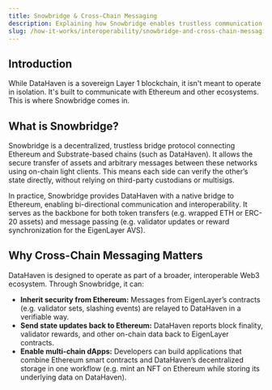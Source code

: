 ```yaml
---
title: Snowbridge & Cross-Chain Messaging
description: Explaining how Snowbridge enables trustless communication between DataHaven and Ethereum.
slug: /how-it-works/interoperability/snowbridge-and-cross-chain-messaging
---
```


## Introduction

While DataHaven is a sovereign Layer 1 blockchain, it isn't meant to operate in isolation. It's built to communicate with Ethereum and other ecosystems. This is where Snowbridge comes in.

## What is Snowbridge?

Snowbridge is a decentralized, trustless bridge protocol connecting Ethereum and Substrate-based chains (such as DataHaven). It allows the secure transfer of assets and arbitrary messages between these networks using on-chain light clients. This means each side can verify the other’s state directly, without relying on third-party custodians or multisigs.

In practice, Snowbridge provides DataHaven with a native bridge to Ethereum, enabling bi-directional communication and interoperability. It serves as the backbone for both token transfers (e.g. wrapped ETH or ERC-20 assets) and message passing (e.g. validator updates or reward synchronization for the EigenLayer AVS).

## Why Cross-Chain Messaging Matters

DataHaven is designed to operate as part of a broader, interoperable Web3 ecosystem. Through Snowbridge, it can:

- **Inherit security from Ethereum:** Messages from EigenLayer’s contracts (e.g. validator sets, slashing events) are relayed to DataHaven in a verifiable way.
- **Send state updates back to Ethereum:** DataHaven reports block finality, validator rewards, and other on-chain data back to EigenLayer contracts.
- **Enable multi-chain dApps:** Developers can build applications that combine Ethereum smart contracts and DataHaven’s decentralized storage in one workflow (e.g. mint an NFT on Ethereum while storing its underlying data on DataHaven).

